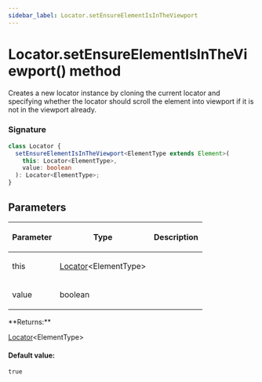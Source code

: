 ```yaml
---
sidebar_label: Locator.setEnsureElementIsInTheViewport
---
```


# Locator.setEnsureElementIsInTheViewport() method

Creates a new locator instance by cloning the current locator and specifying whether the locator should scroll the element into viewport if it is not in the viewport already.

### Signature

```typescript
class Locator {
  setEnsureElementIsInTheViewport<ElementType extends Element>(
    this: Locator<ElementType>,
    value: boolean
  ): Locator<ElementType>;
}
```

## Parameters

<table><thead><tr><th>

Parameter

</th><th>

Type

</th><th>

Description

</th></tr></thead>
<tbody><tr><td>

this

</td><td>

[Locator](./puppeteer.locator.md)&lt;ElementType&gt;

</td><td>

</td></tr>
<tr><td>

value

</td><td>

boolean

</td><td>

</td></tr>
</tbody></table>
**Returns:**

[Locator](./puppeteer.locator.md)&lt;ElementType&gt;

#### Default value:

`true`
